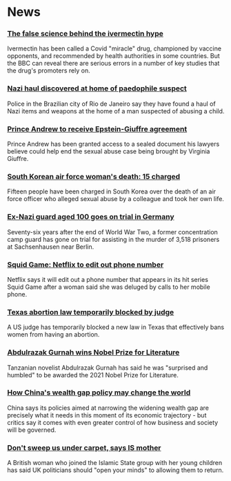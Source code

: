 # News
### [The false science behind the ivermectin hype](https://www.bbc.com/news/health-58170809)
Ivermectin has been called a Covid "miracle" drug, championed by vaccine opponents, and recommended by health authorities in some countries. But the BBC can reveal there are serious errors in a number of key studies that the drug's promoters rely on.
### [Nazi haul discovered at home of paedophile suspect](https://www.bbc.com/news/world-latin-america-58804648)
Police in the Brazilian city of Rio de Janeiro say they have found a haul of Nazi items and weapons at the home of a man suspected of abusing a child.
### [Prince Andrew to receive Epstein-Giuffre agreement](https://www.bbc.com/news/uk-58823289)
Prince Andrew has been granted access to a sealed document his lawyers believe could help end the sexual abuse case being brought by Virginia Giuffre.
### [South Korean air force woman's death: 15 charged](https://www.bbc.com/news/world-asia-58828258)
Fifteen people have been charged in South Korea over the death of an air force officer who alleged sexual abuse by a colleague and took her own life.
### [Ex-Nazi guard aged 100 goes on trial in Germany](https://www.bbc.com/news/world-europe-58826189)
Seventy-six years after the end of World War Two, a former concentration camp guard has gone on trial for assisting in the murder of 3,518 prisoners at Sachsenhausen near Berlin.
### [Squid Game: Netflix to edit out phone number](https://www.bbc.com/news/world-asia-58824544)
Netflix says it will edit out a phone number that appears in its hit series Squid Game after a woman said she was deluged by calls to her mobile phone.
### [Texas abortion law temporarily blocked by judge](https://www.bbc.com/news/world-us-canada-58824668)
A US judge has temporarily blocked a new law in Texas that effectively bans women from having an abortion.
### [Abdulrazak Gurnah wins Nobel Prize for Literature](https://www.bbc.com/news/entertainment-arts-58828947)
Tanzanian novelist Abdulrazak Gurnah has said he was "surprised and humbled" to be awarded the 2021 Nobel Prize for Literature.
### [How China's wealth gap policy may change the world](https://www.bbc.com/news/business-58784315)
China says its policies aimed at narrowing the widening wealth gap are precisely what it needs in this moment of its economic trajectory - but critics say it comes with even greater control of how business and society will be governed. 
### [Don't sweep us under carpet, says IS mother](https://www.bbc.com/news/uk-58814804)
A British woman who joined the Islamic State group with her young children has said UK politicians should "open your minds" to allowing them to return.

